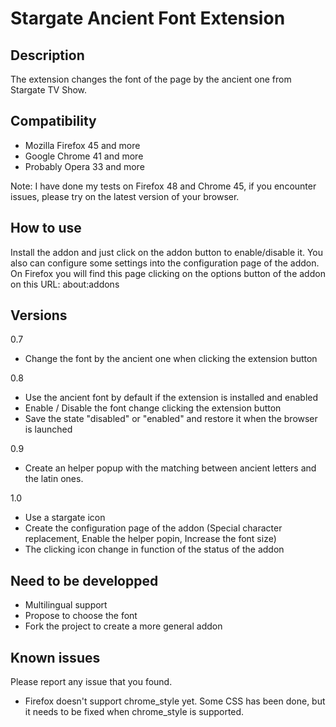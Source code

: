 # Stargate Ancient Font Extension

## Description ##

The extension changes the font of the page by the ancient one from Stargate TV Show.

## Compatibility ##

- Mozilla Firefox 45 and more
- Google Chrome 41 and more
- Probably Opera 33 and more

Note: I have done my tests on Firefox 48 and Chrome 45, if you encounter issues, please try on the latest version of your browser.

## How to use ##

Install the addon and just click on the addon button to enable/disable it.
You also can configure some settings into the configuration page of the addon.
On Firefox you will find this page clicking on the options button of the addon on this URL: about:addons

## Versions ##
0.7
- Change the font by the ancient one when clicking the extension button

0.8 
- Use the ancient font by default if the extension is installed and enabled
- Enable / Disable the font change clicking the extension button
- Save the state "disabled" or "enabled" and restore it when the browser is launched

0.9
- Create an helper popup with the matching between ancient letters and the latin ones.

1.0
- Use a stargate icon
- Create the configuration page of the addon (Special character replacement, Enable the helper popin, Increase the font size)
- The clicking icon change in function of the status of the addon

## Need to be developped ##

- Multilingual support
- Propose to choose the font
- Fork the project to create a more general addon

## Known issues ##

Please report any issue that you found.

- Firefox doesn't support chrome_style yet. Some CSS has been done, but it needs to be fixed when chrome_style is supported.